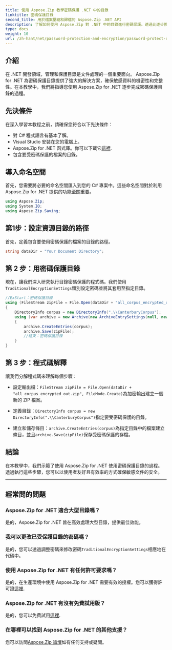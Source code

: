 ```yaml
---
title: 使用 Aspose.Zip 教學密碼保護 .NET 中的目錄
linktitle: 密碼保護目錄
second_title: 用於檔案壓縮和歸檔的 Aspose.Zip .NET API
description: 了解如何使用 Aspose.Zip 對 .NET 中的目錄進行密碼保護。透過此逐步教學輕鬆保護您的檔案。
type: docs
weight: 10
url: /zh-hant/net/password-protection-and-encryption/password-protect-directory/
---
```


## 介紹

在 .NET 開發領域，管理和保護目錄是文件處理的一個重要面向。 Aspose.Zip for .NET 為密碼保護目錄提供了強大的解決方案，確保敏感資料的機密性和完整性。在本教學中，我們將指導您使用 Aspose.Zip for .NET 逐步完成密碼保護目錄的過程。

## 先決條件

在深入學習本教程之前，請確保您符合以下先決條件：

- 對 C# 程式語言有基本了解。
- Visual Studio 安裝在您的電腦上。
-  Aspose.Zip for .NET 函式庫。你可以下載它[這裡](https://releases.aspose.com/zip/net/).
- 包含要受密碼保護的檔案的目錄。

## 導入命名空間

首先，您需要將必要的命名空間匯入到您的 C# 專案中。這些命名空間對於利用 Aspose.Zip for .NET 提供的功能至關重要。

```csharp
using Aspose.Zip;
using System.IO;
using Aspose.Zip.Saving;
```

## 第1步：設定資源目錄的路徑

首先，定義包含要使用密碼保護的檔案的目錄的路徑。

```csharp
string dataDir = "Your Document Directory";
```

## 第 2 步：用密碼保護目錄

現在，讓我們深入研究執行目錄密碼保護的程式碼。我們使用`TraditionalEncryptionSettings`類別設定密碼並將其套用至指定目錄。

```csharp
//ExStart：密碼保護目錄
using (FileStream zipFile = File.Open(dataDir + "all_corpus_encrypted_out.zip", FileMode.Create))
{
    DirectoryInfo corpus = new DirectoryInfo(".\\CanterburyCorpus");
    using (var archive = new Archive(new ArchiveEntrySettings(null, new TraditionalEncryptionSettings("p@s$"))))
    {
        archive.CreateEntries(corpus);
        archive.Save(zipFile);
        //結束：密碼保護目錄
    }
}
```

## 第 3 步：程式碼解釋

讓我們分解程式碼來理解每個步驟：

- 設定輸出檔：`FileStream zipFile = File.Open(dataDir + "all_corpus_encrypted_out.zip", FileMode.Create)`為加密輸出建立一個新的 ZIP 檔案。

- 定義目錄：`DirectoryInfo corpus = new DirectoryInfo(".\\CanterburyCorpus")`指定要受密碼保護的目錄。

- 建立和儲存條目：`archive.CreateEntries(corpus)`為指定目錄中的檔案建立條目，並且`archive.Save(zipFile)`保存受密碼保護的存檔。

## 結論

在本教學中，我們示範了使用 Aspose.Zip for .NET 使用密碼保護目錄的過程。透過執行這些步驟，您可以以使用者友好且有效率的方式確保敏感文件的安全。

---

## 經常問的問題

### Aspose.Zip for .NET 適合大型目錄嗎？
是的，Aspose.Zip for .NET 旨在高效處理大型目錄，提供最佳效能。

### 我可以更改已受保護目錄的密碼嗎？
是的，您可以透過調整密碼來修改密碼`TraditionalEncryptionSettings`相應地在代碼中。

### 使用 Aspose.Zip for .NET 有任何許可要求嗎？
是的，在生產環境中使用 Aspose.Zip for .NET 需要有效的授權。您可以獲得許可證[這裡](https://purchase.aspose.com/buy).

### Aspose.Zip for .NET 有沒有免費試用版？
是的，您可以免費試用[這裡](https://releases.aspose.com/).

### 在哪裡可以找到 Aspose.Zip for .NET 的其他支援？
您可以訪問[Aspose.Zip 論壇](https://forum.aspose.com/c/zip/37)如有任何支持或疑問。

